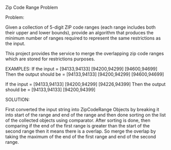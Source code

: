 Zip Code Range Problem

Problem:

Given a collection of 5-digit ZIP code ranges (each range includes both their upper and lower bounds), 
provide an algorithm that produces the minimum number of ranges required to represent the same restrictions as the input.

This project provides the service to merge the overlapping zip code ranges which are stored for restrictions purposes.

EXAMPLES:
If the input = [94133,94133] [94200,94299] [94600,94699]
Then the output should be = [94133,94133] [94200,94299] [94600,94699]

If the input = [94133,94133] [94200,94299] [94226,94399] 
Then the output should be = [94133,94133] [94200,94399]

SOLUTION:

First converted the input string into ZipCodeRange Objects by breaking it into start of the range and end of the range and then done sorting on the list of the collected objects using comparator. After sorting is done, then comparing if the end of the first range is greater than the start of the second range then it means there is a overlap. So merge the overlap by taking the maximum of the end of the first range and end of the second range.
